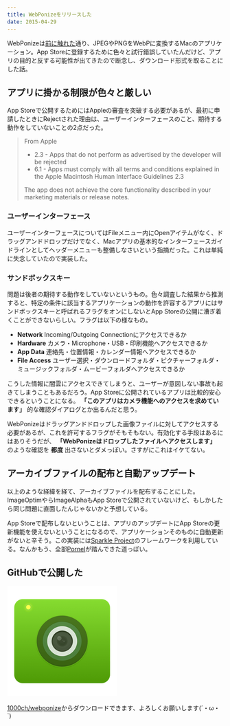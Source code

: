 ```yaml
---
title: WebPonizeをリリースした
date: 2015-04-29
---
```


WebPonizeは[前に触れた](/posts/2015/webponize.html)通り、JPEGやPNGをWebPに変換するMacのアプリケーション。App Storeに登録するために色々と試行錯誤していたんだけど、アプリの目的と反する可能性が出てきたので断念し、ダウンロード形式を取ることにした話。

## アプリに掛かる制限が色々と厳しい

App Storeで公開するためにはAppleの審査を突破する必要があるが、最初に申請したときにRejectされた理由は、ユーザーインターフェースのこと、期待する動作をしていないことの2点だった。

> From Apple
>
> - 2.3 - Apps that do not perform as advertised by the developer will be rejected
> - 6.1 - Apps must comply with all terms and conditions explained in the Apple Macintosh Human Interface Guidelines
2.3
>
> The app does not achieve the core functionality described in your marketing materials or release notes.

### ユーザーインターフェース

ユーザーインターフェースについてはFileメニュー内にOpenアイテムがなく、ドラッグアンドドロップだけでなく、Macアプリの基本的なインターフェースガイドラインとしてヘッダーメニューも整備しなさいという指摘だった。これは単純に失念していたので実装した。

### サンドボックスキー

問題は後者の期待する動作をしていないというもの。色々調査した結果から推測すると、特定の条件に該当するアプリケーションの動作を許容するアプリにはサンドボックスキーと呼ばれるフラグをオンにしないとApp Storeの公開に漕ぎ着くことができないらしい。フラグは以下の様なもの。

- **Network** Incoming/Outgoing Connectionにアクセスできるか
- **Hardware** カメラ・Microphone・USB・印刷機能へアクセスできるか
- **App Data** 連絡先・位置情報・カレンダー情報へアクセスできるか
- **File Access** ユーザー選択・ダウンロードフォルダ・ピクチャーフォルダ・ミュージックフォルダ・ムービーフォルダへアクセスできるか

こうした情報に闇雲にアクセスできてしまうと、ユーザーが意図しない事故も起きてしまうこともあるだろう。App Storeに公開されているアプリは比較的安心できるということになる。 **「このアプリはカメラ機能へのアクセスを求めています」** 的な確認ダイアログとか出るんだと思う。

WebPonizeはドラッグアンドドロップした画像ファイルに対してアクセスする必要があるが、これを許可するフラグがそもそもない。有効化する手段はあるにはありそうだが、 **「WebPonizeはドロップしたファイルへアクセスします」** のような確認を **都度** 出さないとダメっぽい。さすがにこれはイケてない。

## アーカイブファイルの配布と自動アップデート

以上のような経緯を経て、アーカイブファイルを配布することにした。ImageOptimやらImageAlphaもApp Storeで公開されていないけど、もしかしたら同じ問題に直面したんじゃないかと予想している。

App Storeで配布しないということは、アプリのアップデートにApp Storeの更新機能を使えないということになるので、アプリケーションそのものに自動更新がないと辛そう。この実装には[Sparkle Project](https://github.com/sparkle-project)のフレームワークを利用している。なんかもう、全部[Pornel](https://github.com/pornel)が踏んできた道っぽい。

## GitHubで公開した

[![](/img/posts/2015/webponize-is-released/webponize.png)](https://github.com/1000ch/webponize)

[1000ch/webponize](https://github.com/1000ch/webponize)からダウンロードできます、よろしくお願いします(´・ω・`)
